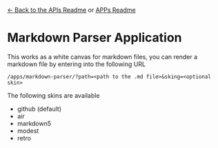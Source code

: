[<- Back to the APIs Readme](../docs/README.md) or [APPs Readme](../README.md)

# Markdown Parser Application

This works as a white canvas for markdown files, you can render a markdown file by entering into the following URL
```
/apps/markdown-parser/?path=<path to the .md file>&sking=<optional skin>
```
The following skins are available
- github (default)
- air
- markdown5
- modest
- retro

